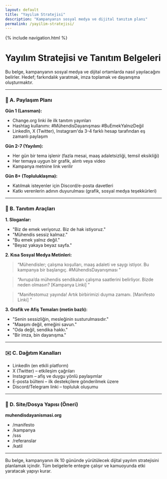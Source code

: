```yaml
---
layout: default
title: "Yayılım Stratejisi"
description: "Kampanyanın sosyal medya ve dijital tanıtım planı"
permalink: /yayilim-stratejisi/
---
```


{% include navigation.html %}

# Yayılım Stratejisi ve Tanıtım Belgeleri

Bu belge, kampanyanın sosyal medya ve dijital ortamlarda nasıl yayılacağını belirler. Hedef; farkındalık yaratmak, imza toplamak ve dayanışma oluşturmaktır.

---

### 🔄 A. Paylaşım Planı

**Gün 1 (Lansman):**
- Change.org linki ile ilk tanıtım yayınları
- Hashtag kullanımı: #MühendisDayanışması #BuEmekYalnızDeğil
- LinkedIn, X (Twitter), Instagram'da 3-4 farklı hesap tarafından eş zamanlı paylaşım

**Gün 2-7 (Yayılım):**
- Her gün bir tema işlenir (fazla mesai, maaş adaletsizliği, temsil eksikliği)
- Her temaya uygun bir grafik, alıntı veya video
- Kampanya metnine link verilir

**Gün 8+ (Topluluklaşma):**
- Katılmak isteyenler için Discord/e-posta davetleri
- Katkı verenlerin adının duyurulması (grafik, sosyal medya teşekkürleri)

---

### 🎨 B. Tanıtım Araçları

**1. Sloganlar:**
- "Biz de emek veriyoruz. Biz de hak istiyoruz."
- "Mühendis sessiz kalmaz."
- "Bu emek yalnız değil."
- "Beyaz yakaya beyaz sayfa."

**2. Kısa Sosyal Medya Metinleri:**
> “Mühendisler; çalışma koşulları, maaş adaleti ve saygı istiyor. Bu kampanya bir başlangıç. #MühendisDayanışması ”

> “Avrupa’da mühendis sendikaları çalışma saatlerini belirliyor. Bizde neden olmasın? [Kampanya Linki] ”

> “Manifestomuz yayında! Artık birbirimizi duyma zamanı. [Manifesto Linki] ”

**3. Grafik ve Afiş Temaları (metin bazlı):**
- "Senin sessizliğin, mesleğinin susturulmasıdır."
- "Maaşını değil, emeğini savun."
- "Oda değil, sendika hakkı."
- "Bir imza, bin dayanışma."

---

### ✉️ C. Dağıtım Kanalları
- LinkedIn (en etkili platform)
- X (Twitter) – etkileşim çağrıları
- Instagram – afiş ve duygu yönlü paylaşımlar
- E-posta bülteni – ilk destekçilere gönderilmek üzere
- Discord/Telegram linki – topluluk oluşumu

---

### 🏡 D. Site/Dosya Yapısı (Öneri)

**muhendisdayanismasi.org**
- /manifesto
- /kampanya
- /sss
- /referanslar
- /katil

---

Bu belge, kampanyanın ilk 10 gününde yürütülecek dijital yayılım stratejisini planlamak içindir. Tüm belgelerle entegre çalışır ve kamuoyunda etki yaratacak yapıyı kurar.

